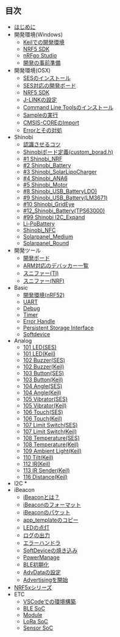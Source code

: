 ## 目次
* [はじめに](README.md)
* 開発環境(Windows)
	* [Keilでの開発環境](./Environment/Windows/Keil/Step1_Keil_MDK-ARM_install.md)
	* [NRF5 SDK](./Environment/Windows/Keil/Step2_SDK_Download.md)
	* [nRFgo Studio](./Environment/Windows/Keil/Step3_NRFgoStudio_install.md)
	* [開発の事前準備](./Environment/Windows/Keil/Step4_SDK_Preparation.md)
* 開発環境(OSX)
	* [SESのインストール](./Environment/Mac/Segger.md)
	* [SES対応の開発ボード](./Environment/Mac/Segger_board.md)
	* [NRF5 SDK](./Environment/Mac/NRF5_SDK.md)
	* [J-LINKの設定](./Environment/Mac/JLINK.md)
	* [Command Line Toolsのインストール](./Environment/Mac/CommandLineTool_install.md)
	* [Sampleの実行](./Environment/Mac/Sample.md)
	* [CMSIS-COREのImport](./Environment/Mac/cmsis.md)
	* [Errorとその対処](./Environment/Mac/error.md)
* Shinobi
	* [認識させるコツ](./shinobi/recognize.md)
	* [Shinobiボード定義(custom_borad.h)](./Environment/Shinobi/Shinobi_CustomBoard.md)
	* [#1 Shinobi_NRF](./ShinobiSeries/1_Shinobi_NRF.md)
	* [#2 Shinobi_Battery](./ShinobiSeries/2_Shinobi_Battery.md)
	* [#3 Shinobi_SolarLipoCharger](./ShinobiSeries/3_Shinobi_SolarLipoCharger.md)
	* [#4 Shinobi_ANA6](./ShinobiSeries/4_Shinobi_ANA6.md)
	* [#5 Shinobi_Motor](./ShinobiSeries/5_Shinobi_Motor.md)
	* [#8 Shinobi_USB_BatteryLDO)](./ShinobiSeries/8_Shinobi_USB_Battery_LDO.md)
	* [#9 Shinobi_USB_Battery(LM3671)](./ShinobiSeries/9_Shinobi_USB_Battery_LM3671.md)
	* [#10 Shinobi_GridEye](./ShinobiSeries/10_Shinobi_GridEye.md)
	* [#12_Shinobi_Battery(TPS63000)](./ShinobiSeries/12_Shinobi_Battery_TPS63000.md)
	* [#99 Shinobi I2C_Expand](./ShinobiSeries/99_Shinobi_I2C_Expand.md)
	* [Li-PoBattery](./ShinobiSeries/Li-PoBattery.md)
	* [Shinobi_NFC](./ShinobiSeries/Shinobi_NFC.md)
	* [Solarpanel_Medium](./ShinobiSeries/Solarpanel_Medium.md)
	* [Solarpanel_Round](./ShinobiSeries/Solarpanel_Round.md)
* 開発ツール
	* [開発ボード](./Environment/Board/board.md)
	* [ARM対応のデバッカー一覧](./Environment/JTAG/debugger.md)
	* [スニファー(TI)](./Environment/Sniffer/sniffer.md)
	* [スニファー(NRF)](./Environment/Sniffer/sniffer_nrf.md)
* Basic
	* [開発環境(nRF52)](./basic/dev_nrf52.md)
	* [UART](./basic/uart.md)
	* [Debug](./basic/debug.md)
	* [Timer](./basic/timer.md)
	* [Error Handle](./basic/error.md)
	* [Persistent Storage Interface](./basic/pstorage.md)
	* [Softdevice](./basic/softdevice.md)
* Analog
	* [101 LED(SES)](./brick_analog/ses/101_brick_analog_led.md)
	* [101 LED(Keil)](./brick_analog/101_brick_analog_led.md)
	* [102 Buzzer(SES)](./brick_analog/ses/102_brick_analog_buzzer.md)
	* [102 Buzzer(Keil)](./brick_analog/102_brick_analog_buzzer.md)
	* [103 Button(SES)](./brick_analog/ses/103_brick_analog_button.md)
	* [103 Button(Keil)](./brick_analog/103_brick_analog_button.md)
	* [104 Angle(SES)](./brick_analog/ses/104_brick_analog_angle.md)
	* [104 Angle(Keil)](./brick_analog/104_brick_analog_angle.md)
	* [105 Vibrator(SES)](./brick_analog/ses/105_brick_analog_vibrator.md)
	* [105 Vibrator(Keil)](./brick_analog/105_brick_analog_vibrator.md)
	* [106 Touch(SES)](./brick_analog/ses/106_brick_analog_touch.md)
	* [106 Touch(Keil)](./brick_analog/106_brick_analog_touch.md)
	* [107 Limit Switch(SES)](./brick_analog/ses/107_brick_analog_limitswitch.md)
	* [107 Limit Switch(Keil)](./brick_analog/107_brick_analog_limitswitch.md)
	* [108 Temperature(SES)](./brick_analog/ses/108_brick_analog_temperature.md)
	* [108 Temperature(Keil)](./brick_analog/108_brick_analog_temperature.md)
	* [109 Ambient Light(Keil)](./brick_analog/109_brick_analog_ambientlinght.md)
	* [110 Tilt(Keil)](./brick_analog/110_brick_analog_tilt.md)
	* [112 IR(Keil)](./brick_analog/112_brick_analog_ir_led.md)
	* [113 IR Sender(Keil)](./brick_analog/113_brick_analog_IR_receiver.md)
	* [116 Distance(Keil)](./brick_analog/116_brick_analog_distance.md)
* I2C
	*
* iBeacon
	* [iBeaconとは？](./basic/beacon.md)
	* [iBeaconのフォーマット](./basic/beaconadvparam.md)
	* [iBeaconのパケット](./basic/beaconadvdata.md)
	* [app_templateのコピー](./beacon/001_template.md)
	* [LEDの点灯](./beacon/002_led.md)
	* [ログの出力](./beacon/003_log.md)
	* [エラーハンドラ](./beacon/004_error.md)
	* [SoftDeviceの焼き込み](./beacon/005_softdevice.md)
	* [PowerManage](./beacon/006_power.md)
	* [BLE初期化](./beacon/007_init_ble.md)
	* [AdvDataの設定](./beacon/008_advdata.md)
	* [Advertisingを開始](./beacon/009_advstart.md)
* [NRF5xシリーズ](nrf.md)
* ETC
	* [VSCodeでの環境構築](./Environment/Mac/VisualStudio.md)
	* [BLE SoC](./chip/chiplist.md)
	* [Module](./module/modulenordic.md)
	* [LoRa SoC](./chip/loralist.md)
	* [Sensor SoC](./chip/sensor.md)
